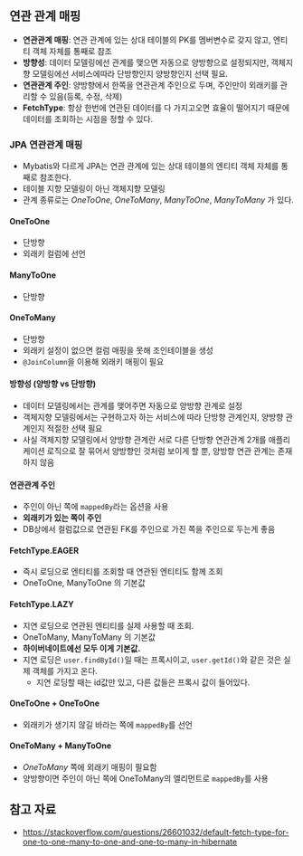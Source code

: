 ## 연관 관계 매핑
- **연관관계 매핑**: 연관 관계에 있는 상대 테이블의 PK를 멤버변수로 갖지 않고, 엔티티 객체 자체를 통째로 참조
- **방향성**: 데이터 모델링에선 관계를 맺으면 자동으로 양방향으로 설정되지만, 객체지향 모델링에선 서비스에따라 단방향인지 양방향인지 선택 필요.
- **연관관계 주인**: 양방향에서 한쪽을 연관관계 주인으로 두며, 주인만이 외래키를 관리할 수 있음(등록, 수정, 삭제)
- **FetchType**: 항상 한번에 연관된 데이터를 다 가지고오면 효율이 떨어지기 때문에 데이터를 조회하는 시점을 정할 수 있다.

### JPA 연관관계 매핑
- Mybatis와 다르게 JPA는 연관 관계에 있는 상대 테이블의 엔티티 객체 자체를 통째로 참조한다.
- 테이블 지향 모델링이 아닌 객체지향 모델링
- 관계 종류로는 *OneToOne*, *OneToMany*, *ManyToOne*, *ManyToMany* 가 있다.

#### OneToOne
- 단방향
- 외래키 컬럼에 선언

#### ManyToOne
- 단방향

#### OneToMany
- 단방향
- 외래키 설정이 없으면 컬럼 매핑을 못해 조인테이블을 생성
- `@JoinColumn`을 이용해 외래키 매핑이 필요

#### 방향성 (양방향 vs 단방향)
- 데이터 모델링에서는 관계를 맺어주면 자동으로 양방향 관계로 설정
- 객체지향 모델링에서는 구현하고자 하는 서비스에 따라 단방향 관계인지, 양방향 관계인지 적절한 선택 필요
- 사실 객체지향 모델링에서 양방향 관계란 서로 다른 단방향 연관관계 2개를 애플리케이션 로직으로 잘 묶어서 양방향인 것처럼 보이게 할 뿐, 양방향 연관 관계는 존재하지 않음

#### 연관관계 주인
- 주인이 아닌 쪽에 `mappedBy`라는 옵션을 사용
- **외래키가 있는 쪽이 주인**
- DB상에서 컬럼값으로 연관된 FK를 주인으로 가진 쪽을 주인으로 두는게 좋음

#### FetchType.EAGER
- 즉시 로딩으로 엔티티를 조회할 때 연관된 엔티티도 함께 조회
- OneToOne, ManyToOne 의 기본값

#### FetchType.LAZY
- 지연 로딩으로 연관된 엔티티를 실제 사용할 때 조회.
- OneToMany, ManyToMany 의 기본값
- **하이버네이트에선 모두 이게 기본값.**
- 지연 로딩은 `user.findById()`일 때는 프록시이고, `user.getId()`와 같은 것은 실제 객체를 가지고 온다.
  - 지연 로딩할 때는 id값만 있고, 다른 값들은 프록시 값이 들어있다.

#### OneToOne + OneToOne
- 외래키가 생기지 않길 바라는 쪽에 `mappedBy`를 선언

#### OneToMany + ManyToOne
- *OneToMany* 쪽에 외래키 매핑이 필요함
- 양방향이면 주인이 아닌 쪽에 OneToMany의 엘리먼트로 `mappedBy`를 사용


## 참고 자료
- <https://stackoverflow.com/questions/26601032/default-fetch-type-for-one-to-one-many-to-one-and-one-to-many-in-hibernate>
